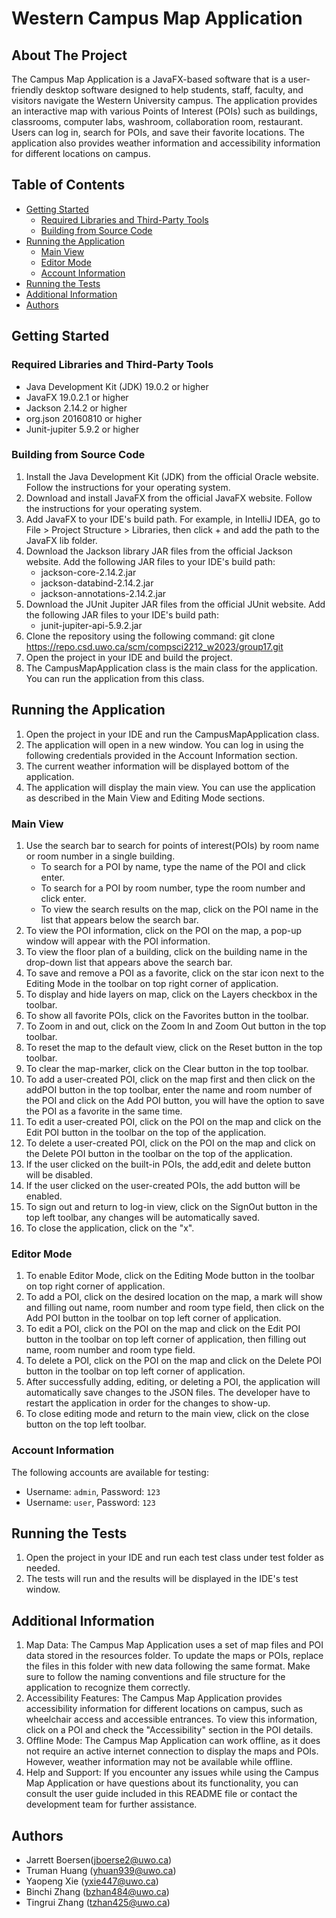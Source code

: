 # Western Campus Map Application
## About The Project
The Campus Map Application is a JavaFX-based software that is a user-friendly desktop software designed to help students, staff, faculty, and visitors navigate the Western University campus. The application provides an interactive map with various Points of Interest (POIs) such as buildings, classrooms, computer labs, washroom, collaboration room, restaurant. Users can log in, search for POIs, and save their favorite locations. The application also provides weather information and accessibility information for different locations on campus. 

## Table of Contents
- [Getting Started](#getting-started)
  - [Required Libraries and Third-Party Tools](#required-libraries-and-third-party-tools)
  - [Building from Source Code](#building-from-source-code)
- [Running the Application](#running-the-application)
  - [Main View](#main-view)
  - [Editor Mode](#editor-mode)
  - [Account Information](#account-information)
- [Running the Tests](#running-the-tests)
- [Additional Information](#additional-information)
- [Authors](#authors)

## Getting Started

### Required Libraries and Third-Party Tools
- Java Development Kit (JDK) 19.0.2 or higher
- JavaFX 19.0.2.1 or higher
- Jackson 2.14.2 or higher
- org.json 20160810 or higher
- Junit-jupiter 5.9.2 or higher

### Building from Source Code
1.  Install the Java Development Kit (JDK) from the official Oracle website. Follow the instructions for your operating system.
2.  Download and install JavaFX from the official JavaFX website. Follow the instructions for your operating system.
3.  Add JavaFX to your IDE's build path. For example, in IntelliJ IDEA, go to File > Project Structure > Libraries, then click + and add the path to the JavaFX lib folder.
4. Download the Jackson library JAR files from the official Jackson website. Add the following JAR files to your IDE's build path:
   - jackson-core-2.14.2.jar
   - jackson-databind-2.14.2.jar
   - jackson-annotations-2.14.2.jar
5. Download the JUnit Jupiter JAR files from the official JUnit website. Add the following JAR files to your IDE's build path:
   - junit-jupiter-api-5.9.2.jar
6. Clone the repository using the following command:
   git clone https://repo.csd.uwo.ca/scm/compsci2212_w2023/group17.git
7. Open the project in your IDE and build the project.
8. The CampusMapApplication class is the main class for the application. You can run the application from this class.

## Running the Application
1. Open the project in your IDE and run the CampusMapApplication class.
2. The application will open in a new window. You can log in using the following credentials provided in the Account Information section.
3. The current weather information will be displayed bottom of the application.
4. The application will display the main view. You can use the application as described in the Main View and Editing Mode sections.

### Main View
1. Use the search bar to search for points of interest(POIs) by room name or room number in a single building.
   - To search for a POI by name, type the name of the POI and click enter.
   - To search for a POI by room number, type the room number and click enter.
   - To view the search results on the map, click on the POI name in the list that appears below the search bar.
2. To view the POI information, click on the POI on the map, a pop-up window will appear with the POI information.
3. To view the floor plan of a building, click on the building name in the drop-down list that appears above the search bar. 
4. To save and remove a POI as a favorite, click on the star icon next to the Editing Mode in the toolbar on top right corner of application.
5. To display and hide layers on map, click on the Layers checkbox in the toolbar.
6. To show all favorite POIs, click on the Favorites button in the toolbar.
7. To Zoom in and out, click on the Zoom In and Zoom Out button in the top toolbar.
8. To reset the map to the default view, click on the Reset button in the top toolbar.
9. To clear the map-marker, click on the Clear button in the top toolbar.
10. To add a user-created POI, click on the map first and then click on the addPOI button in the top toolbar, enter the name and room number of the POI and click on the Add POI button, you will have the option to save the POI as a favorite in the same time.
11. To edit a user-created POI, click on the POI on the map and click on the Edit POI button in the toolbar on the top of the application.
12. To delete a user-created POI, click on the POI on the map and click on the Delete POI button in the toolbar on the top of the application.
13. If the user clicked on the built-in POIs, the add,edit and delete button will be disabled.
14. If the user clicked on the user-created POIs, the add button will be enabled.
15. To sign out and return to log-in view, click on the SignOut button in the top left toolbar, any changes will be automatically saved.
16. To close the application, click on the "x".


### Editor Mode
1. To enable Editor Mode, click on the Editing Mode button in the toolbar on top right corner of application.
2. To add a POI, click on the desired location on the map, a mark will show and filling out name, room number and room type field, then click on the Add POI button in the toolbar on top left corner of application.
3. To edit a POI, click on the POI on the map and click on the Edit POI button in the toolbar on top left corner of application, then filling out name, room number and room type field.
4. To delete a POI, click on the POI on the map and click on the Delete POI button in the toolbar on top left corner of application.
5. After successfully adding, editing, or deleting a POI, the application will automatically save changes to the JSON files. The developer have to restart the application in order for the changes to show-up.
6. To close editing mode and return to the main view, click on the close button on the top left toolbar.

### Account Information
The following accounts are available for testing:
- Username: `admin`, Password: `123`
- Username: `user`, Password: `123`

## Running the Tests
1. Open the project in your IDE and run each test class under test folder as needed.
2. The tests will run and the results will be displayed in the IDE's test window.

## Additional Information
1. Map Data: The Campus Map Application uses a set of map files and POI data stored in the resources folder. To update the maps or POIs, replace the files in this folder with new data following the same format. Make sure to follow the naming conventions and file structure for the application to recognize them correctly. 
2. Accessibility Features: The Campus Map Application provides accessibility information for different locations on campus, such as wheelchair access and accessible entrances. To view this information, click on a POI and check the "Accessibility" section in the POI details. 
3. Offline Mode: The Campus Map Application can work offline, as it does not require an active internet connection to display the maps and POIs. However, weather information may not be available while offline. 
4. Help and Support: If you encounter any issues while using the Campus Map Application or have questions about its functionality, you can consult the user guide included in this README file or contact the development team for further assistance.

## Authors
- Jarrett Boersen(jboerse2@uwo.ca)
- Truman Huang (yhuan939@uwo.ca)
- Yaopeng Xie (yxie447@uwo.ca)
- Binchi Zhang (bzhan484@uwo.ca)
- Tingrui Zhang (tzhan425@uwo.ca)












